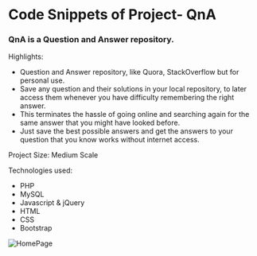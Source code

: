 # Code Snippets of Project- QnA

### QnA is a Question and Answer repository.

Highlights:
- Question and Answer repository, like Quora, StackOverflow but for personal use.
- Save any question and their solutions in your local repository, to later access them whenever you have difficulty remembering the right answer.
- This terminates the hassle of going online and searching again for the same answer that you might have looked before.
- Just save the best possible answers and get the answers to your question that you know works without internet access.

Project Size: Medium Scale

Technologies used:
- PHP
- MySQL
- Javascript & jQuery
- HTML
- CSS
- Bootstrap

![HomePage](/Snapshots/1.HomePage.png)

